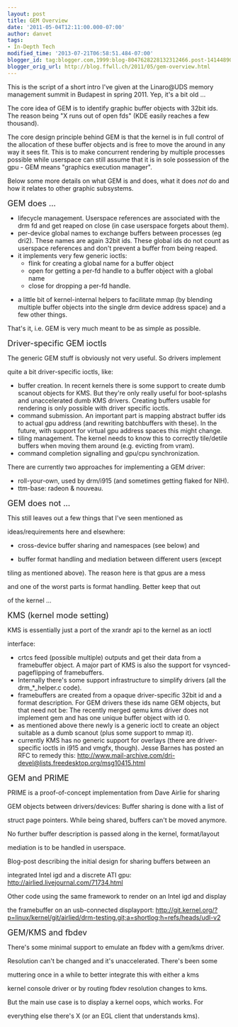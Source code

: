 ```yaml
---
layout: post
title: GEM Overview
date: '2011-05-04T12:11:00.000-07:00'
author: danvet
tags:
- In-Depth Tech
modified_time: '2013-07-21T06:58:51.484-07:00'
blogger_id: tag:blogger.com,1999:blog-8047628228132312466.post-1414489045975317504
blogger_orig_url: http://blog.ffwll.ch/2011/05/gem-overview.html
---
```


This is the script of a short intro I've given at the Linaro@UDS memory management summit in Budapest in spring 2011. Yep, it's a bit old ...

<a name='more'></a>

The core idea of GEM is to identify graphic buffer objects with 32bit ids. The reason being "X runs out of open fds" (KDE easily reaches a few thousand).



The core design principle behind GEM is that the kernel is in full control of the allocation of these buffer objects and is free to move the around in any way it sees fit. This is to make concurrent rendering by multiple processes possible while userspace can still assume that it is in sole possession of the gpu - GEM means "graphics execution manager".



Below some more details on what GEM is and does, what it does _not_ do and how it relates to other graphic subsystems.



<span style="font-size:130%;">GEM does ...</span>



<ul><li>lifecycle management. Userspace references are associated with the drm fd and get reaped on close (in case userspace forgets about them).</li>

<li>per-device global names to exchange buffers between processes (eg dri2). These names are again 32bit ids. These global ids do not count as userspace references and don't prevent a buffer from being reaped.</li>

<li>it implements very few generic ioctls:

<ul><li> flink for creating a global name for a buffer object</li><li>open for getting a per-fd handle to a buffer object with a global name</li><li> close for dropping a per-fd handle.

</li></ul></li>

<li><blockquote></blockquote> a little bit of kernel-internal helpers to facilitate mmap (by blending multiple buffer objects into the single drm device address space) and a few other things.

</li></ul>

That's it, i.e. GEM is very much meant to be as simple as possible.



<span style="font-size:130%;">Driver-specific GEM ioctls</span>



The generic GEM stuff is obviously not very useful. So drivers implement

quite a bit driver-specific ioctls, like:

<ul><li>buffer creation. In recent kernels there is some support to create dumb scanout objects for KMS. But they're only really useful for boot-splashs and unaccelerated dumb KMS drivers. Creating buffers usable for rendering is only possible with driver specific ioctls.</li><li>command submission. An important part is mapping abstract buffer ids to actual gpu address (and rewriting batchbuffers with these). In the future,  with support for virtual gpu address spaces this might change.</li><li>tiling management. The kernel needs to know this to correctly tile/detile  buffers when moving them around (e.g. evicting from vram).</li><li>command completion signalling and gpu/cpu synchronization.

</li></ul>

There are currently two approaches for implementing a GEM driver:

<ul><li>roll-your-own, used by drm/i915 (and sometimes getting flaked for NIH).</li><li>ttm-base: radeon &amp; nouveau.

</li></ul>

<span style="font-size:130%;">GEM does not ...</span>



This still leaves out a few things that I've seen mentioned as

ideas/requirements here and elsewhere:

- cross-device buffer sharing and namespaces (see below) and

- buffer format handling and mediation between different users (except

tiling as mentioned above). The reason here is that gpus are a mess

and one of the worst parts is format handling. Better keep that out

of the kernel ...





<span style="font-size:130%;">KMS (kernel mode setting)</span>



KMS is essentially just a port of the xrandr api to the kernel as an ioctl

interface:

<ul><li>crtcs feed (possible multiple) outputs and get their data from a framebuffer object. A major part of KMS is also the support for vsynced-pageflipping of framebuffers.</li><li>Internally there's some support infrastructure to simplify drivers (all the drm_*_helper.c code).</li><li>framebuffers are created from a opaque driver-specific 32bit id and a format description. For GEM drivers these ids name GEM objects, but that need not be: The recently merged qemu kms driver does not implement  gem and has one unique buffer object with id 0.</li><li>as mentioned above there newly is a generic ioctl to create an object suitable as a dumb scanout (plus some support to mmap it).</li><li>currently KMS has no generic support for overlays (there are driver-specific ioctls in i915 and vmgfx, though). Jesse Barnes has posted an RFC to remedy this: <a href="http://www.mail-archive.com/dri-devel@lists.freedesktop.org/msg10415.html">http://www.mail-archive.com/dri-devel@lists.freedesktop.org/msg10415.html</a>

</li></ul>

<span style="font-size:130%;">GEM and PRIME</span>



PRIME is a proof-of-concept implementation from Dave Airlie for sharing

GEM objects between drivers/devices: Buffer sharing is done with a list of

struct page pointers. While being shared, buffers can't be moved anymore.

No further buffer description is passed along in the kernel, format/layout

mediation is to be handled in userspace.



Blog-post describing the initial design for sharing buffers between an

integrated Intel igd and a discrete ATI gpu: <a href="http://airlied.livejournal.com/71734.html">http://airlied.livejournal.com/71734.html</a>



Other code using the same framework to render on an Intel igd and display

the framebuffer on an usb-connected displayport: <a href="http://git.kernel.org/?p=linux/kernel/git/airlied/drm-testing.git;a=shortlog;h=refs/heads/udl-v2">http://git.kernel.org/?p=linux/kernel/git/airlied/drm-testing.git;a=shortlog;h=refs/heads/udl-v2</a>



<span style="font-size:130%;">GEM/KMS and fbdev</span>



There's some minimal support to emulate an fbdev with a gem/kms driver.

Resolution can't be changed and it's unaccelerated. There's been some

muttering once in a while to better integrate this with either a kms

kernel console driver or by routing fbdev resolution changes to kms.



But the main use case is to display a kernel oops, which works. For

everything else there's X (or an EGL client that understands kms).